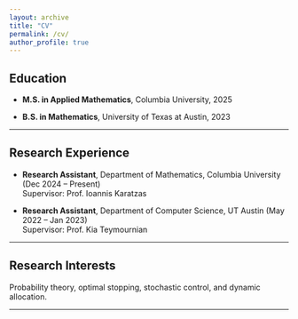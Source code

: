 ```yaml
---
layout: archive
title: "CV"
permalink: /cv/
author_profile: true
---
```


## Education
- **M.S. in Applied Mathematics**, Columbia University, 2025
  
- **B.S. in Mathematics**, University of Texas at Austin, 2023  

---

## Research Experience
- **Research Assistant**, Department of Mathematics, Columbia University (Dec 2024 – Present)  
  Supervisor: Prof. Ioannis Karatzas

- **Research Assistant**, Department of Computer Science, UT Austin (May 2022 – Jan 2023)  
  Supervisor: Prof. Kia Teymournian  
---

## Research Interests
Probability theory, optimal stopping, stochastic control, and dynamic allocation.

---


